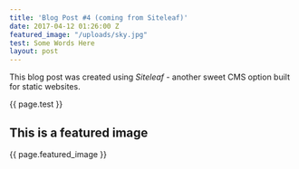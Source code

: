 ```yaml
---
title: 'Blog Post #4 (coming from Siteleaf)'
date: 2017-04-12 01:26:00 Z
featured_image: "/uploads/sky.jpg"
test: Some Words Here
layout: post
---
```


This blog post was created using *Siteleaf* - another sweet CMS option built for static websites.

{{ page.test }}

## This is a featured image

{{ page.featured_image }}